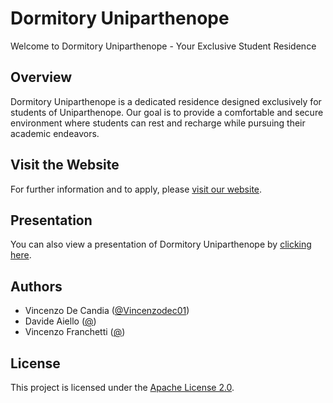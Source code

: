 # Dormitory Uniparthenope

Welcome to Dormitory Uniparthenope - Your Exclusive Student Residence

## Overview

Dormitory Uniparthenope is a dedicated residence designed exclusively for students of Uniparthenope. Our goal is to provide a comfortable and secure environment where students can rest and recharge while pursuing their academic endeavors.

## Visit the Website

For further information and to apply, please [visit our website](http://dormitoriouniparthenope.pythonanywhere.com).

## Presentation

You can also view a presentation of Dormitory Uniparthenope by [clicking here](final_&20presentation.pdf).

## Authors

- Vincenzo De Candia ([@Vincenzodec01](https://github.com/Vincenzodec01))
- Davide Aiello ([@](#))
- Vincenzo Franchetti ([@](#))

## License

This project is licensed under the [Apache License 2.0](LICENSE).
